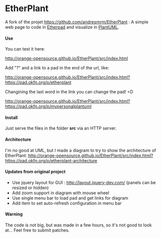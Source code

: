 EtherPlant
==========

A fork of the projet https://github.com/andresmrm/EtherPlant : A simple web page to code in [Etherpad](http://etherpad.org) and visualize in [PlantUML](http://plantuml.com).

#### Use

You can test it here:

http://orange-opensource.github.io/EtherPlant/src/index.html

Add "?" and a link to a pad in the end of the url, like:

http://orange-opensource.github.io/EtherPlant/src/index.html?https://pad.okfn.org/p/etherplant

Changining the last word in the link you can change the pad! =D

http://orange-opensource.github.io/EtherPlant/src/index.html?https://pad.okfn.org/p/mypersonalplantuml

#### Install

Just serve the files in the folder **src** via an HTTP server.

#### Architecture

I'm no good at UML, but I made a diagram to try to show the architecture of EtherPlant:
http://orange-opensource.github.io/EtherPlant/src/index.html?https://pad.okfn.org/p/etherplant-architecture

#### Updates from original project

* Use jquery layout for GUI : http://layout.jquery-dev.com/ (panels can be resized or hidden)
* Add zoom support in diagram with mouse wheel
* Use single menu bar to load pad and get links for diagram
* Add item to set auto-refresh configuration in menu bar

#### Warning

The code is not big, but was made in a few hours, so it's not good to look at... Feel free to submit patches.
